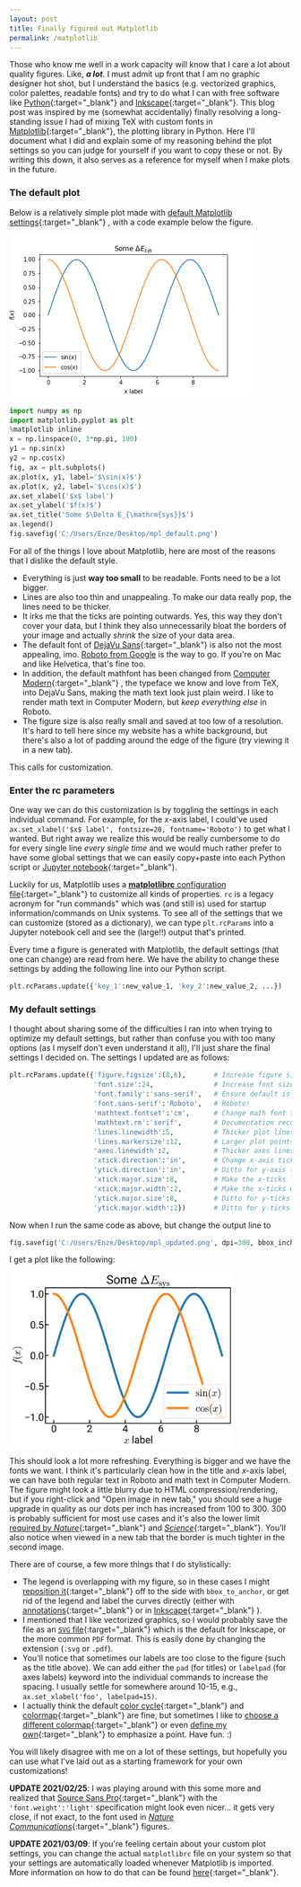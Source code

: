 ```yaml
---
layout: post
title: Finally figured out Matplotlib
permalink: /matplotlib
---
```


Those who know me well in a work capacity will know that I care a lot about quality figures. 
Like, ***a lot***.
I must admit up front that I am no graphic designer hot shot, but I understand the basics (e.g. vectorized graphics, color palettes, readable fonts) and try to do what I can with free software like [Python](https://www.python.org/){:target="_blank"} and [Inkscape](https://inkscape.org/){:target="_blank"}.
This blog post was inspired by me (somewhat accidentally) finally resolving a long-standing issue I had of mixing TeX with custom fonts in [Matplotlib](https://matplotlib.org/){:target="_blank"}, the plotting library in Python.
Here I'll document what I did and explain some of my reasoning behind the plot settings so you can judge for yourself if you want to copy these or not.
By writing this down, it also serves as a reference for myself when I make plots in the future.


### The default plot

Below is a relatively simple plot made with [default Matplotlib settings](https://matplotlib.org/3.3.3/users/dflt_style_changes.html){:target="_blank"} , with a code example below the figure.

<!-- <p><img src="assets/fig/mpl_default.png" alt="Matplotlib default" align="middle" width="360px"></p> -->
![Matplotlib default](../assets/fig/mpl_default.png)

```python
import numpy as np
import matplotlib.pyplot as plt
%matplotlib inline
x = np.linspace(0, 3*np.pi, 100)
y1 = np.sin(x)
y2 = np.cos(x)
fig, ax = plt.subplots()
ax.plot(x, y1, label='$\sin(x)$')
ax.plot(x, y2, label='$\cos(x)$')
ax.set_xlabel('$x$ label')
ax.set_ylabel('$f(x)$')
ax.set_title('Some $\Delta E_{\mathrm{sys}}$')
ax.legend()
fig.savefig('C:/Users/Enze/Desktop/mpl_default.png')
```

For all of the things I love about Matplotlib, here are most of the reasons that I dislike the default style.

* Everything is just **way too small** to be readable. Fonts need to be a lot bigger.
* Lines are also too thin and unappealing. To make our data really pop, the lines need to be thicker.
* It irks me that the ticks are pointing outwards. Yes, this way they don't cover your data, but I think they also unnecessarily bloat the borders of your image and actually *shrink* the size of your data area.
* The default font of [DejaVu Sans](https://en.wikipedia.org/wiki/DejaVu_fonts){:target="_blank"}  is also not the most appealing, imo. [Roboto from Google](https://fonts.google.com/specimen/Roboto) is the way to go. If you're on Mac and like Helvetica, that's fine too. 
* In addition, the default mathfont has been changed from [Computer Modern](https://en.wikipedia.org/wiki/Computer_Modern){:target="_blank"} , the typeface we know and love from TeX, into DejaVu Sans, making the math text look just plain weird. I like to render math text in Computer Modern, but *keep everything else* in Roboto.
* The figure size is also really small and saved at too low of a resolution. It's hard to tell here since my website has a white background, but there's also a lot of padding around the edge of the figure (try viewing it in a new tab).

This calls for customization.


### Enter the rc parameters

One way we can do this customization is by toggling the settings in each individual command.
For example, for the *x*-axis label, I could've used `ax.set_xlabel('$x$ label', fontsize=20, fontname='Roboto')` to get what I wanted.
But right away we realize this would be really cumbersome to do for every single line *every single time* and we would much rather prefer to have some global settings that we can easily copy+paste into each Python script or [Jupyter notebook](https://jupyter.org/){:target="_blank"}.

Luckily for us, Matplotlib uses a [**matplotlibrc** configuration file](https://matplotlib.org/stable/tutorials/introductory/customizing.html#the-matplotlibrc-file){:target="_blank"}  to customize all kinds of properties.
`rc` is a legacy acronym for "run commands" which was (and still is) used for startup information/commands on Unix systems.
To see all of the settings that we can customize (stored as a dictionary), we can type `plt.rcParams` into a Jupyter notebook cell and see the (large!!) output that's printed.

Every time a figure is generated with Matplotlib, the default settings (that one can change) are read from here.
We have the ability to change these settings by adding the following line into our Python script.

```python
plt.rcParams.update({'key_1':new_value_1, 'key_2':new_value_2, ...})
```


### My default settings

I thought about sharing some of the difficulties I ran into when trying to optimize my default settings, but rather than confuse you with too many options (as I myself don't even understand it all), I'll just share the final settings I decided on.
The settings I updated are as follows:

```python
plt.rcParams.update({'figure.figsize':(8,6),       # Increase figure size
                     'font.size':24,               # Increase font size
                     'font.family':'sans-serif',   # Ensure default is sans-serif
                     'font.sans-serif':'Roboto',   # Roboto!
                     'mathtext.fontset':'cm',      # Change math font to Computer Modern
                     'mathtext.rm':'serif',        # Documentation recommended follow-up
                     'lines.linewidth':5,          # Thicker plot lines
                     'lines.markersize':12,        # Larger plot points
                     'axes.linewidth':2,           # Thicker axes lines (but not too thick)
                     'xtick.direction':'in',       # Change x-axis ticks to point in
                     'ytick.direction':'in',       # Ditto for y-axis ticks
                     'xtick.major.size':8,         # Make the x-ticks longer (our plot is larger!)
                     'xtick.major.width':2,        # Make the x-ticks wider
                     'ytick.major.size':8,         # Ditto for y-ticks
                     'ytick.major.width':2})       # Ditto for y-ticks
```

Now when I run the same code as above, but change the output line to

```python
fig.savefig('C:/Users/Enze/Desktop/mpl_updated.png', dpi=300, bbox_inches='tight')
```

I get a plot like the following:

<p><img src="assets/fig/mpl_updated.png" alt="Matplotlib updated" align="middle" width="400px"></p>
<!-- ![Matplotlib default](../assets/fig/mpl_updated.png) -->

This should look a lot more refreshing.
Everything is bigger and we have the fonts we want.
I think it's particularly clean how in the title and *x*-axis label, we can have both regular text in Roboto and math text in Computer Modern.
The figure might look a little blurry due to HTML compression/rendering, but if you right-click and "Open image in new tab," you should see a huge upgrade in quality as our dots per inch has increased from 100 to 300.
300 is probably sufficient for most use cases and it's also the lower limit [required by *Nature*](https://www.nature.com/nature/for-authors/final-submission){:target="_blank"} and [*Science*](https://www.sciencemag.org/authors/instructions-preparing-revised-manuscript){:target="_blank"}.
You'll also notice when viewed in a new tab that the border is much tighter in the second image.

There are of course, a few more things that I do stylistically:

* The legend is overlapping with my figure, so in these cases I might [reposition it](https://matplotlib.org/3.2.1/api/_as_gen/matplotlib.pyplot.legend.html){:target="_blank"}  off to the side with `bbox_to_anchor`, or get rid of the legend and label the curves directly (either with [annotations](https://matplotlib.org/3.1.1/api/_as_gen/matplotlib.pyplot.annotate.html){:target="_blank"}  or in [Inkscape](https://inkscape.org/){:target="_blank"} ).
* I mentioned that I like vectorized graphics, so I would probably save the file as an [`SVG` file](https://en.wikipedia.org/wiki/Scalable_Vector_Graphics){:target="_blank"}  which is the default for Inkscape, or the more common `PDF` format. This is easily done by changing the extension (`.svg` or `.pdf`).
* You'll notice that sometimes our labels are too close to the figure (such as the title above). We can add either the `pad` (for titles) or `labelpad` (for axes labels) keyword into the individual commands to increase the spacing. I usually settle for somewhere around 10-15, e.g., `ax.set_xlabel('foo', labelpad=15)`.
* I actually think the default [color cycle](https://matplotlib.org/3.2.1/users/dflt_style_changes.html#colors-in-default-property-cycle){:target="_blank"}  and [colormap](https://matplotlib.org/3.2.1/users/dflt_style_changes.html#colormap){:target="_blank"}  are fine, but sometimes I like to [choose a different colormap](https://matplotlib.org/3.3.3/tutorials/colors/colormaps.html){:target="_blank"}  or even [define my own](https://matplotlib.org/3.3.3/tutorials/colors/colormap-manipulation.html){:target="_blank"} to emphasize a point. Have fun. :)
 
You will likely disagree with me on a lot of these settings, but hopefully you can use what I've laid out as a starting framework for your own customizations!

**UPDATE 2021/02/25**: I was playing around with this some more and realized that [Source Sans Pro](https://fonts.google.com/specimen/Source+Sans+Pro?preview.text_type=custom){:target="_blank"} with the `'font.weight':'light'` specification might look even nicer... it gets very close, if not exact, to the font used in [*Nature Communications*](https://www.nature.com/ncomms/){:target="_blank"} figures.

**UPDATE 2021/03/09**: If you're feeling certain about your custom plot settings, you can change the actual `matplotlibrc` file on your system so that your settings are automatically loaded whenever Matplotlib is imported.
More information on how to do that can be found [here](https://matplotlib.org/stable/tutorials/introductory/customizing.html#the-matplotlibrc-file){:target="_blank"}.